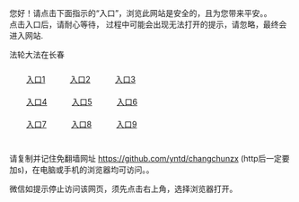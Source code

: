 您好！请点击下面指示的“入口”，浏览此网站是安全的，且为您带来平安。。 <br/>
点击入口后，请耐心等待， 过程中可能会出现无法打开的提示，请忽略，最终会进入网站. </br>

法轮大法在长春<br/>
<div style="padding:10px"><a style="margin:20px" target="_blank" href="https://dwt6s4wvrvbqu.cloudfront.net/2Qpsp?dbguiuqt" id="ccLink1" rel="nofollow">入口1</a> <a target="_blank" style="margin:20px" href="https://dds8q8mxqajj8.cloudfront.net/2Qpsp?lnszzrb" id="ccLink2" rel="nofollow">入口2</a> <a style="margin:20px" target="_blank" href="https://d28tm3r4huhk11.cloudfront.net/2Qpsp?gggoepar" id="ccLink3" rel="nofollow">入口3</a></div>

<div style="padding:10px" ><a style="margin:20px" target="_blank" href="https://dwt6s4wvrvbqu.cloudfront.net/2Qpsp?dbguiuqt" id="ccLink4" rel="nofollow">入口4</a> <a style="margin:20px" href="https://dds8q8mxqajj8.cloudfront.net/2Qpsp?lnszzrb" target="_blank" id="ccLink5" rel="nofollow">入口5</a> <a style="margin:20px" href="https://d28tm3r4huhk11.cloudfront.net/2Qpsp?gggoepar" target="_blank" id="ccLink6" rel="nofollow">入口6</a></div>

<div style="padding:10px"><a style="margin:20px" target="_blank" href="https://dwt6s4wvrvbqu.cloudfront.net/2Qpsp?dbguiuqt" id="ccLink7" rel="nofollow">入口7</a> <a style="margin:20px" href="https://dds8q8mxqajj8.cloudfront.net/2Qpsp?lnszzrb" target="_blank" id="ccLink8" rel="nofollow">入口8</a> <a style="margin:20px" target="_blank" href="https://d28tm3r4huhk11.cloudfront.net/2Qpsp?gggoepar" id="ccLink9" rel="nofollow">入口9</a></div>

<br/>



请复制并记住免翻墙网址 https://github.com/yntd/changchunzx (http后一定要加s)，在电脑或手机的浏览器均可访问。。<br/>

微信如提示停止访问该网页，须先点击右上角，选择浏览器打开。
